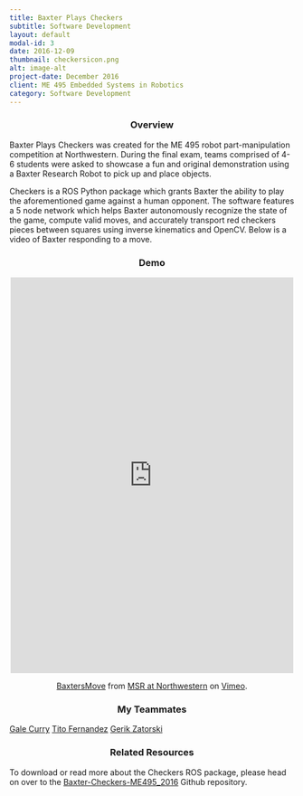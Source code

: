 ```yaml
---
title: Baxter Plays Checkers
subtitle: Software Development
layout: default
modal-id: 3
date: 2016-12-09
thumbnail: checkersicon.png
alt: image-alt
project-date: December 2016
client: ME 495 Embedded Systems in Robotics
category: Software Development
---
```

<center><h3>Overview</h3></center>
Baxter Plays Checkers was created for the ME 495 robot part-manipulation competition at Northwestern. During the final exam, teams comprised of 4-6 students were asked to showcase a fun and original demonstration using a Baxter Research Robot to pick up and place objects.

Checkers is a ROS Python package which grants Baxter the ability to play the aforementioned game against a human opponent. The software features a 5 node network which helps Baxter autonomously recognize the state of the game, compute valid moves, and accurately transport red checkers pieces between squares using inverse kinematics and OpenCV. Below is a video of Baxter responding to a move.

<center><h3>Demo</h3></center>
<center><iframe src="https://player.vimeo.com/video/195051138" width="500" height="700" frameborder="0" volume="0" webkitallowfullscreen mozallowfullscreen allowfullscreen></iframe>
<p><a href="https://vimeo.com/195051138">BaxtersMove</a> from <a href="https://vimeo.com/numsr">MSR at Northwestern</a> on <a href="https://vimeo.com">Vimeo</a>.</p></center>

<center><h3>My Teammates</h3></center>
<a href="https://github.com/gcurry730">Gale Curry</a>
<a href="https://github.com/enginerd887">Tito Fernandez</a>
<a href="https://github.com/gerikzatorski">Gerik Zatorski</a><br>

<center><h3>Related Resources</h3></center>
To download or read more about the Checkers ROS package, please head on over to the <a href="https://github.com/enginerd887/Baxter-Checkers-ME495_2016">Baxter-Checkers-ME495_2016</a> Github repository.
